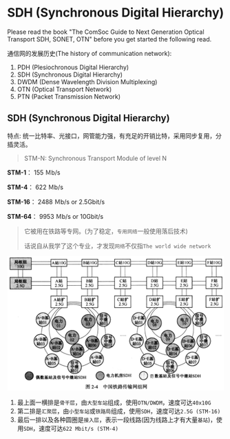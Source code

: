 # SDH \(Synchronous Digital Hierarchy\)

Please read the book "The ComSoc Guide to Next Generation Optical Transport SDH, SONET, OTN" before you get started the following read.

通信网的发展历史\(The history of communication network\):

1. PDH \(Plesiochronous Digital Hierarchy\)
2. SDH \(Synchronous Digital Hierarchy\)
3. DWDM \(Dense Wavelength Division Multiplexing\)
4. OTN \(Optical Transport Network\)
5. PTN \(Packet Transmission Network\)

## SDH \(Synchronous Digital Hierarchy\)

特点: 统一比特率、光接口，网管能力强，有充足的开销比特，采用同步复用，分插灵活。

> STM-N: Synchronous Transport Module of level N

**STM-1**： 155 Ｍb/s

**STM-4**： 622 Ｍb/s

**STM-16**： 2488 Ｍb/s or 2.5Gbit/s

**STM-64**： 9953 Ｍb/s or 10Gbit/s

> 它被用在铁路等专网。\(为了稳定，`专用网络`一般使用落后技术\)
>
> 话说自从我学了这个专业，才发现`网络`不仅指`The world wide network`

![](../../.gitbook/assets/中国铁路传输网结构.png)

1. 最上面一横排是`骨干层`，由`大型车站`组成，使用`OTN/DWDM`，速度可达`40x10G`
2. 第二排是`汇聚层`，由`小型车站`或`铁路局`组成，使用`SDH`，速度可达`2.5G (STM-16)`
3. 最后一排以及各种圆圈是`接入层`，表示一段线路\(因为线路上才有大量`基站`\)，使用`SDH`，速度可达`622 Mbit/s (STM-4)`

